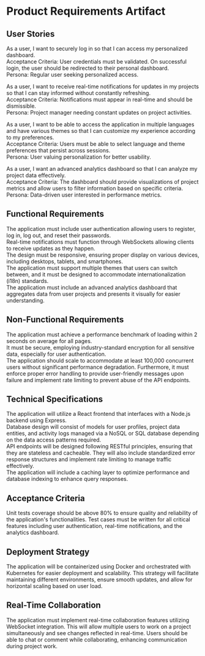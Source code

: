 # Product Requirements Artifact

<!-- Section 1: User Stories -->
<section class="prd-section product-requirement-agent" data-keywords="web-development,react,nodejs,frontend,backend" id="sec_1">
<h2>User Stories</h2>
<p>As a user, I want to securely log in so that I can access my personalized dashboard. <br/>
Acceptance Criteria: User credentials must be validated. On successful login, the user should be redirected to their personal dashboard.<br/>
Persona: Regular user seeking personalized access.<br/>

As a user, I want to receive real-time notifications for updates in my projects so that I can stay informed without constantly refreshing.<br/>
Acceptance Criteria: Notifications must appear in real-time and should be dismissible.<br/>
Persona: Project manager needing constant updates on project activities.<br/>

As a user, I want to be able to access the application in multiple languages and have various themes so that I can customize my experience according to my preferences.<br/>
Acceptance Criteria: Users must be able to select language and theme preferences that persist across sessions.<br/>
Persona: User valuing personalization for better usability.<br/>

As a user, I want an advanced analytics dashboard so that I can analyze my project data effectively.<br/>
Acceptance Criteria: The dashboard should provide visualizations of project metrics and allow users to filter information based on specific criteria.<br/>
Persona: Data-driven user interested in performance metrics.<br/>
</p>
</section>
<!-- Section 2: Functional Requirements -->
<section class="prd-section product-requirement-agent" data-keywords="authentication,notifications,responsive,requirements" id="sec_2">
<h2>Functional Requirements</h2>
<p>The application must include user authentication allowing users to register, log in, log out, and reset their passwords.<br/>
Real-time notifications must function through WebSockets allowing clients to receive updates as they happen.<br/>
The design must be responsive, ensuring proper display on various devices, including desktops, tablets, and smartphones.<br/>
The application must support multiple themes that users can switch between, and it must be designed to accommodate internationalization (i18n) standards.<br/>
The application must include an advanced analytics dashboard that aggregates data from user projects and presents it visually for easier understanding.<br/>
</p>
</section>
<!-- Section 3: Non-Functional Requirements -->
<section class="prd-section product-requirement-agent" data-keywords="" id="sec_3">
<h2>Non-Functional Requirements</h2>
<p>The application must achieve a performance benchmark of loading within 2 seconds on average for all pages.<br/>
It must be secure, employing industry-standard encryption for all sensitive data, especially for user authentication.<br/>
The application should scale to accommodate at least 100,000 concurrent users without significant performance degradation. Furthermore, it must enforce proper error handling to provide user-friendly messages upon failure and implement rate limiting to prevent abuse of the API endpoints.</p>
</section>
<!-- Section 4: Technical Specifications -->
<section class="prd-section product-requirement-agent" data-keywords="database,users,projects,logging" id="sec_4">
<h2>Technical Specifications</h2>
<p>The application will utilize a React frontend that interfaces with a Node.js backend using Express.<br/>
Database design will consist of models for user profiles, project data entities, and activity logs managed via a NoSQL or SQL database depending on the data access patterns required.<br/>
API endpoints will be designed following RESTful principles, ensuring that they are stateless and cacheable. They will also include standardized error response structures and implement rate limiting to manage traffic effectively.<br/>
The application will include a caching layer to optimize performance and database indexing to enhance query responses.<br/>
</p>
</section>
<!-- Section 5: Acceptance Criteria -->
<section class="prd-section product-requirement-agent" data-keywords="testing,unit-tests,coverage,quality" id="sec_5">
<h2>Acceptance Criteria</h2>
<p>Unit tests coverage should be above 80% to ensure quality and reliability of the application's functionalities. Test cases must be written for all critical features including user authentication, real-time notifications, and the analytics dashboard.<br/>
</p>
</section><section class="prd-section product-requirement-agent" data-keywords="deployment,docker,kubernetes,containerization" id="sec_7">
<h2>Deployment Strategy</h2>
<p>The application will be containerized using Docker and orchestrated with Kubernetes for easier deployment and scalability. This strategy will facilitate maintaining different environments, ensure smooth updates, and allow for horizontal scaling based on user load.</p>
</section><section class="prd-section product-requirement-agent" data-keywords="collaboration,websockets,real-time,features" id="sec_6">
<h2>Real-Time Collaboration</h2>
<p>The application must implement real-time collaboration features utilizing WebSocket integration. This will allow multiple users to work on a project simultaneously and see changes reflected in real-time. Users should be able to chat or comment while collaborating, enhancing communication during project work.</p>
</section>
